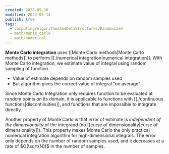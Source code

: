 ```yaml
---
created: 2023-05-30
modified: 2024-03-14
publish: true
tags:
  - computing/AlgorithmsAndDataStructures/Randomized
  - math/monte_carlo
  - math/numerical
---
```

**Monte Carlo integration** uses [[Monte Carlo methods|Monte Carlo methods]] to perform [[./numerical integration|numerical integration]]. With Monte Carlo integration, we estimate value of integral using random sampling of function
- Value of estimate depends on random samples used
- But algorithm gives the correct value of integral "on average"

Since Monte Carlo Integration only requires function to be evaluated at random points on its domain, it is applicable to functions with [[./continuous functions|discontinuities]], and functions that are impossible to integrate directly.

Another property of Monte Carlo is that *error* of estimate is *independent of the dimensionality* of the integrand (no [[curse of dimensionality|curse of dimensionality]]). This property makes Monte Carlo the only practical numerical integration algorithm for high-dimensional integrals. The error only depends on the number of random samples used, and it decreases at a rate of $O(\sqrt{N})$ in the number of samples.